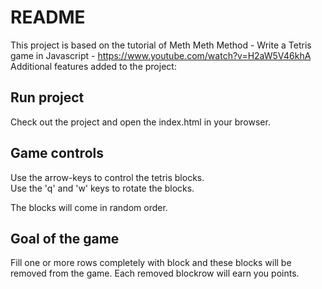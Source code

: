 # README
This project is based on the tutorial of Meth Meth Method - Write a Tetris game in Javascript - https://www.youtube.com/watch?v=H2aW5V46khA  
Additional features added to the project:

## Run project
Check out the project and open the index.html in your browser.

## Game controls
Use the arrow-keys to control the tetris blocks.  
Use the 'q' and 'w' keys to rotate the blocks.  

The blocks will come in random order.

## Goal of the game
Fill one or more rows completely with block and these blocks will be removed from the game. Each removed blockrow will earn you points.
